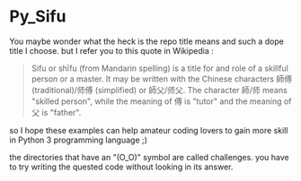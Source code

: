 # Py_Sifu

You maybe wonder what the heck is the repo title means and such a dope title I choose.
but I refer you to this quote in Wikipedia :
> Sifu or shīfu (from Mandarin spelling) is a title for and role of a skillful person or a master.
>  It may be written with the Chinese characters 師傅 (traditional)/师傅 (simplified) or 師父/师父. The character 師/师 means "skilled person", while the meaning of 傅 is "tutor" and the meaning of 父 is "father".

so I hope these examples can help amateur coding lovers to gain more skill in Python 3 programming language ;)

the directories that have an "(O_O)" symbol are called challenges. you have to try writing the quested code without looking in its answer. 